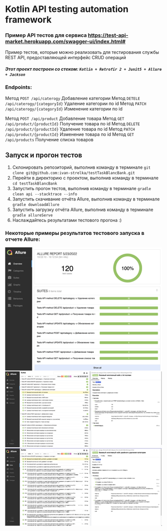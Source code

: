 # Kotlin API testing automation framework

### Пример API тестов для сервиса https://test-api-market.herokuapp.com/swagger-ui/index.html#

Пример тестов, которые можно реализовать для тестирования службы REST API, предоставляющей интерфейс CRUD операций

##### Этот проект построен со стеком: `Kotlin + Retrofir 2 + Junit5 + Allure + Jackson`

### Endpoints:

Метод `POST /api/caterogy` Добавление категории
Метод `DETELE /api/caterogy/{categoryId}` Удаление категории по id
Метод `PATCH /api/caterogy/{categoryId}` Изменение категории по id

Метод `POST /api/product` Добавление товара
Метод `GET /api/product/{productId}` Получение товара по id
Метод `DELETE /api/product/{productId}` Удаление товара по id
Метод `PATCH /api/product/{productId}` Изменение товара по id
Метод `GET /api/products` Получение списка товаров

## Запуск и прогон тестов

1. Склонировать репозиторий, выполнив команду в терминале `git clone git@github.com:ivan-strelka/testTaskBlancBank.git`
2. Перейти в директорию с проектом, выполнив команду в терминале  `cd testTaskBlancBank`
3. Запустить прогон тестов, выполнив команду в терминале `gradle clean api --stacktrace --info`
4. Запустить скачивание отчёта Allure, выполнив команду в терминале  `gradle downloadAllure`
5. Запустить загрузку отчёта Allure, выполнив команду в терминале `gradle allureServe`
6. Наслаждайтесь результатами тестового прогона :)

### Некоторые примеры результатов тестового запуска в отчете Allure:

![Allure](files/Allure1.png)
![Allure](files/Allure2.png)
![Allure](files/Allure3.png)


